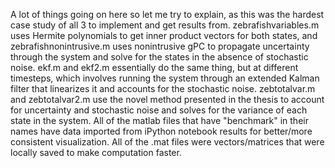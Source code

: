 A lot of things going on here so let me try to explain, as this was the hardest case study of all 3 to implement and get results from. zebrafishvariables.m uses Hermite polynomials to get inner product vectors for both states, and zebrafishnonintrusive.m uses nonintrusive gPC to propagate uncertainty through the system and solve for the states in the absence of stochastic noise. ekf.m and ekf2.m essentially do the same thing, but at different timesteps, which involves running the system through an extended Kalman filter that linearizes it and accounts for the stochastic noise. zebtotalvar.m and zebtotalvar2.m use the novel method presented in the thesis to account for uncertainty and stochastic noise and solves for the variance of each state in the system. All of the matlab files that have "benchmark" in their names have data imported from iPython notebook results for better/more consistent visualization. All of the .mat files were vectors/matrices that were locally saved to make computation faster. 
